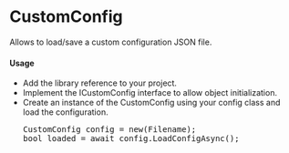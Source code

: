 # CustomConfig

<p>Allows to load/save a custom configuration JSON file.</p>

<h4>Usage</h4>

<ul>
  <li>Add the library reference to your project.</li>
  <li>Implement the ICustomConfig interface to allow object initialization.</li>
  <li>Create an instance of the CustomConfig using your config class and load the configuration.<br>
    <pre>CustomConfig<MyConfig> config = new(Filename);<br>bool loaded = await config.LoadConfigAsync();</pre>    
  </li>
</ul>
